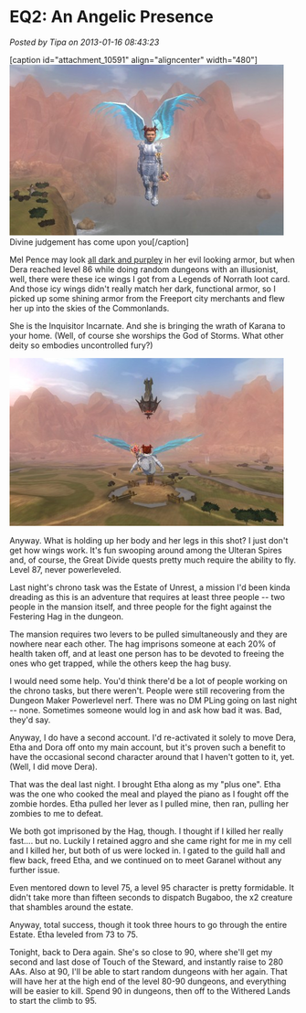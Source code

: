 # EQ2: An Angelic Presence

*Posted by Tipa on 2013-01-16 08:43:23*

[caption id="attachment\_10591" align="aligncenter" width="480"][![](../uploads/2013/01/EverQuest2-2013-01-15-00-23-00-018-480x299.jpg "Divine judgement has come upon you")](../uploads/2013/01/EverQuest2-2013-01-15-00-23-00-018.jpg) Divine judgement has come upon you[/caption]

Mel Pence may look [all dark and purpley](https://plus.google.com/104824679101375705172/posts/G1xatuDJ2dJ) in her evil looking armor, but when Dera reached level 86 while doing random dungeons with an illusionist, well, there were these ice wings I got from a Legends of Norrath loot card. And those icy wings didn't really match her dark, functional armor, so I picked up some shining armor from the Freeport city merchants and flew her up into the skies of the Commonlands.

She is the Inquisitor Incarnate. And she is bringing the wrath of Karana to your home. (Well, of course she worships the God of Storms. What other deity so embodies uncontrolled fury?)

[![](../uploads/2013/01/EverQuest2-2013-01-15-00-23-37-90-480x294.jpg "Flying toward the crossroads")](../uploads/2013/01/EverQuest2-2013-01-15-00-23-37-90.jpg)

Anyway. What is holding up her body and her legs in this shot? I just don't get how wings work. It's fun swooping around among the Ulteran Spires and, of course, the Great Divide quests pretty much require the ability to fly. Level 87, never powerleveled.

Last night's chrono task was the Estate of Unrest, a mission I'd been kinda dreading as this is an adventure that requires at least three people -- two people in the mansion itself, and three people for the fight against the Festering Hag in the dungeon.

The mansion requires two levers to be pulled simultaneously and they are nowhere near each other. The hag imprisons someone at each 20% of health taken off, and at least one person has to be devoted to freeing the ones who get trapped, while the others keep the hag busy.

I would need some help. You'd think there'd be a lot of people working on the chrono tasks, but there weren't. People were still recovering from the Dungeon Maker Powerlevel nerf. There was no DM PLing going on last night -- none. Sometimes someone would log in and ask how bad it was. Bad, they'd say.

Anyway, I do have a second account. I'd re-activated it solely to move Dera, Etha and Dora off onto my main account, but it's proven such a benefit to have the occasional second character around that I haven't gotten to it, yet. (Well, I did move Dera).

That was the deal last night. I brought Etha along as my "plus one". Etha was the one who cooked the meal and played the piano as I fought off the zombie hordes. Etha pulled her lever as I pulled mine, then ran, pulling her zombies to me to defeat.

We both got imprisoned by the Hag, though. I thought if I killed her really fast.... but no. Luckily I retained aggro and she came right for me in my cell and I killed her, but both of us were locked in. I gated to the guild hall and flew back, freed Etha, and we continued on to meet Garanel without any further issue.

Even mentored down to level 75, a level 95 character is pretty formidable. It didn't take more than fifteen seconds to dispatch Bugaboo, the x2 creature that shambles around the estate.

Anyway, total success, though it took three hours to go through the entire Estate. Etha leveled from 73 to 75.

Tonight, back to Dera again. She's so close to 90, where she'll get my second and last dose of Touch of the Steward, and instantly raise to 280 AAs. Also at 90, I'll be able to start random dungeons with her again. That will have her at the high end of the level 80-90 dungeons, and everything will be easier to kill. Spend 90 in dungeons, then off to the Withered Lands to start the climb to 95.
